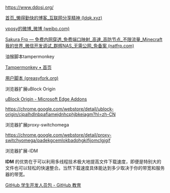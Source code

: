 https://www.ddosi.org/



[首页_懒得勤快的博客_互联网分享精神 (ldqk.xyz)](https://ldqk.xyz/)



[vposy的微博_微博 (weibo.com)](https://weibo.com/vposy?from=myfollow_all)



[Sakura Frp — 免费内网穿透_免费端口映射_高速_高防节点_不限流量_Minecraft我的世界_微信开发调试_群辉NAS_无需公网_免备案 (natfrp.com)](https://www.natfrp.com/)



油猴脚本tampermonkey

[Tampermonkey • 首页](https://www.tampermonkey.net/)

[用户脚本 (greasyfork.org)](https://greasyfork.org/zh-CN/scripts)



浏览器扩展uBlock Origin

[uBlock Origin - Microsoft Edge Addons](https://microsoftedge.microsoft.com/addons/detail/ublock-origin/odfafepnkmbhccpbejgmiehpchacaeak?hl=zh-CN)

https://chrome.google.com/webstore/detail/ublock-origin/cjpalhdlnbpafiamejdnhcphjbkeiagm?hl=zh-CN



浏览器扩展proxy-switchomega

https://chrome.google.com/webstore/detail/proxy-switchyomega/padekgcemlokbadohgkifijomclgjgif



浏览器扩展-IDM

**IDM** 的优势在于可以利用多线程技术极大地提高文件下载速度，即便是特别大的文件也可以轻松的快速整合。当然下载速度具体能达到多少取决于你的带宽和服务器的带宽。







[GitHub 学生开发人员包 - GitHub 教育](https://education.github.com/pack/)